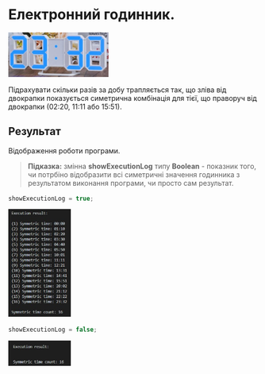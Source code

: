 # Електронний годинник.

<img src="https://github.com/ppc-ntu-khpi/virazi-keruvannya-35-DenriUs/blob/master/Clock.png" width="40%"/>

Підрахувати скільки разів за добу трапляється так, що зліва від двокрапки показується симетрична комбінація для тієї, що праворуч від двокрапки (02:20, 11:11 або 15:51).

## Результат
Відображення роботи програми.

>**Підказка:** змінна **showExecutionLog** типу **Boolean** - показник того, чи потрбіно відобразити всі симетричні значення годинника з результатом виконання програми, чи просто сам результат.
```java
showExecutionLog = true;
```
<img src="https://github.com/ppc-ntu-khpi/virazi-keruvannya-35-DenriUs/blob/master/ResultWithLog.jpg" width="25%"/>

```java
showExecutionLog = false;
```
<img src="https://github.com/ppc-ntu-khpi/virazi-keruvannya-35-DenriUs/blob/master/Result.jpg" width="25%"/>
